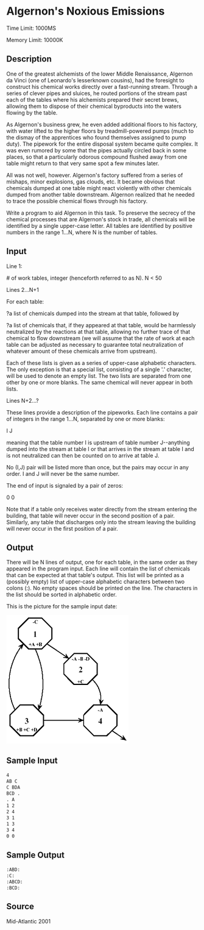 # Algernon's Noxious Emissions

Time Limit: 1000MS

Memory Limit: 10000K


## Description

One of the greatest alchemists of the lower Middle Renaissance, Algernon da Vinci (one of Leonardo's lesserknown cousins), had the foresight to construct his chemical works directly over a fast-running stream. Through a series of clever pipes and sluices, he routed portions of the stream past each of the tables where his alchemists prepared their secret brews, allowing them to dispose of their chemical byproducts into the waters flowing by the table.

As Algernon's business grew, he even added additional floors to his factory, with water lifted to the higher floors by treadmill-powered pumps (much to the dismay of the apprentices who found themselves assigned to pump duty). The pipework for the entire disposal system became quite complex. It was even rumored by some that the pipes actually circled back in some places, so that a particularly odorous compound flushed away from one table might return to that very same spot a few minutes later.

All was not well, however. Algernon's factory suffered from a series of mishaps, minor explosions, gas clouds, etc. It became obvious that chemicals dumped at one table might react violently with other chemicals dumped from another table downstream. Algernon realized that he needed to trace the possible chemical flows through his factory.

Write a program to aid Algernon in this task. To preserve the secrecy of the chemical processes that are Algernon's stock in trade, all chemicals will be identified by a single upper-case letter. All tables are identified by positive numbers in the range 1...N, where N is the number of tables.


## Input

Line 1:

\# of work tables, integer (henceforth referred to as N). N < 50

Lines 2...N+1

For each table:

?a list of chemicals dumped into the stream at that table, followed by

?a list of chemicals that, if they appeared at that table, would be harmlessly neutralized by the reactions at that table, allowing no further trace of that chemical to flow downstream (we will assume that the rate of work at each table can be adjusted as necessary to guarantee total neutralization of whatever amount of these chemicals arrive from upstream).

Each of these lists is given as a series of upper-case alphabetic characters. The only exception is that a special list, consisting of a single '.' character, will be used to denote an empty list. The two lists are separated from one other by one or more blanks. The same chemical will never appear in both lists.

Lines N+2...?

These lines provide a description of the pipeworks. Each line contains a pair of integers in the range 1...N, separated by one or more blanks:

I J

meaning that the table number I is upstream of table number J--anything dumped into the stream at table I or that arrives in the stream at table I and is not neutralized can then be counted on to arrive at table J.

No (I,J) pair will be listed more than once, but the pairs may occur in any order. I and J will never be the same number.

The end of input is signaled by a pair of zeros:

0 0

Note that if a table only receives water directly from the stream entering the building, that table will never occur in the second position of a pair. Similarly, any table that discharges only into the stream leaving the building will never occur in the first position of a pair.


## Output

There will be N lines of output, one for each table, in the same order as they appeared in the program input. Each line will contain the list of chemicals that can be expected at that table's output. This list will be printed as a (possibly empty) list of upper-case alphabetic characters between two colons (:). No empty spaces should be printed on the line. The characters in the list should be sorted in alphabetic order.

This is the picture for the sample input date:

![](1121_1.gif)


## Sample Input

```
4
AB C
C BDA
BCD .
. A
1 2
2 4
3 1
1 3
3 4
0 0
```


## Sample Output

```
:ABD:
:C:
:ABCD:
:BCD:
```


## Source

Mid-Atlantic 2001
